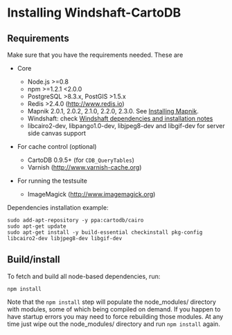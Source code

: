# Installing Windshaft-CartoDB #

## Requirements ##
Make sure that you have the requirements needed. These are

- Core
  - Node.js >=0.8
  - npm >=1.2.1 <2.0.0
  - PostgreSQL >8.3.x, PostGIS >1.5.x
  - Redis >2.4.0 (http://www.redis.io)
  - Mapnik 2.0.1, 2.0.2, 2.1.0, 2.2.0, 2.3.0. See [Installing Mapnik](https://github.com/CartoDB/Windshaft#installing-mapnik).
  - Windshaft: check [Windshaft dependencies and installation notes](https://github.com/CartoDB/Windshaft#dependencies)
  - libcairo2-dev, libpango1.0-dev, libjpeg8-dev and libgif-dev for server side canvas support

- For cache control (optional)
  - CartoDB 0.9.5+ (for `CDB_QueryTables`)
  - Varnish (http://www.varnish-cache.org)

- For running the testsuite
  - ImageMagick (http://www.imagemagick.org)


Dependencies installation example:

  ```shell
  sudo add-apt-repository -y ppa:cartodb/cairo
  sudo apt-get update
  sudo apt-get install -y build-essential checkinstall pkg-config libcairo2-dev libjpeg8-dev libgif-dev
  ```

## Build/install ##

To fetch and build all node-based dependencies, run:

```
npm install
```

Note that the ```npm install``` step will populate the node_modules/
directory with modules, some of which being compiled on demand. If you
happen to have startup errors you may need to force rebuilding those
modules. At any time just wipe out the node_modules/ directory and run
```npm install``` again.
